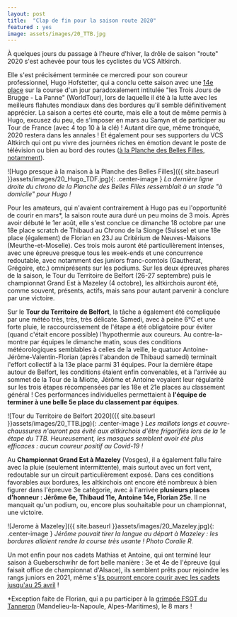 ```yaml
---
layout: post
title:  "Clap de fin pour la saison route 2020"
featured : yes
image: assets/images/20_TTB.jpg
---
```


À quelques jours du passage à l'heure d'hiver, la drôle de saison "route" 2020 s'est achevée pour tous les cyclistes du VCS Altkirch. 

Elle s'est précisément terminée ce mercredi pour son coureur professionnel, Hugo Hofstetter, qui a conclu cette saison avec une [14e place](https://www.lalsace.fr/sport/2020/10/21/hofstetter-dans-la-bonne-echappee-a-la-panne) sur la course d'un jour paradoxalement intitulée "les Trois Jours de Brugge - La Panne" (WorldTour), lors de laquelle il été à la lutte avec les meilleurs flahutes mondiaux dans des bordures qu'il semble définitivement apprécier. La saison a certes été courte,  mais elle a tout de même permis à Hugo, excusez du peu, de s'imposer en mars au Samyn et de participer au Tour de France (avec 4 top 10 à la clé) ! Autant dire que, même tronquée, 2020 restera dans les annales ! Et également pour ses supporters du VCS Altkirch qui ont pu vivre des journées riches en émotion devant le poste de télévision ou bien au bord des routes ([à la Planche des Belles Filles, notamment](https://www.lalsace.fr/tour-de-france/2020/09/18/hofstetter-peut-compter-sur-ses-supporters)).

![Hugo presque à la maison à la Planche des Belles Filles]({{ site.baseurl }}assets/images/20_Hugo_TDF.jpg){: .center-image }
_La dernière ligne droite du chrono de la Planche des Belles Filles ressemblait à un stade "à domicile" pour Hugo !_

Pour les amateurs, qui n'avaient contrairement à Hugo pas eu l'opportunité de courir en mars\*, la saison route aura duré un peu moins de 3 mois. Après avoir débuté le 1er août, elle s'est conclue ce dimanche 18 octobre par une 18e place scratch de Thibaud au Chrono de la Sionge (Suisse) et une 18e place (également) de Florian en 23J au Critérium de Neuves-Maisons (Meurthe-et-Moselle). Ces trois mois auront été particulièrement intenses, avec une épreuve presque tous les week-ends et une concurrence redoutable, avec notamment des juniors franc-comtois (Gautherat, Grégoire, etc.) omniprésents sur les podiums. Sur les deux épreuves phares de la saison, le Tour du Territoire de Belfort (26-27 septembre) puis le championnat Grand Est à Mazeley (4 octobre), les altkirchois auront été, comme souvent, présents, actifs, mais sans pour autant parvenir à conclure par une victoire.


Sur le **Tour du Territoire de Belfort**, la tâche a également été compliquée par une météo très, très, très délicate. Samedi, avec à peine 6°C et une forte pluie, le raccourcissement de l'étape a été obligatoire pour éviter (quand c'était encore possible) l'hypothermie aux coureurs. Au contre-la-montre par équipes le dimanche matin, sous des conditions météorologiques semblables à celles de la veille, le quatuor Antoine-Jérôme-Valentin-Florian (après l'abandon de Thibaud samedi) terminait l'effort collectif à la 13e place parmi 31 équipes. Pour la dernière étape autour de Belfort, les conditions étaient enfin convenables, et à l'arrivée au sommet de la Tour de la Miotte, Jérôme et Antoine voyaient leur régularité sur les trois étapes récompensées par les 18e et 21e places au classement général ! Ces performances individuelles permettaient à **l'équipe de terminer à une belle 5e place du classement par équipes**.

![Tour du Territoire de Belfort 2020]({{ site.baseurl }}assets/images/20_TTB.jpg){: .center-image }
_Les maillots longs et couvre-chaussures n'auront pas évité aux altkirchois d'être frigorifiés lors de la 1e étape du TTB. Heureusement, les masques semblent avoir été plus efficaces : aucun coureur positif au Covid-19 !_

Au **Championnat Grand Est à Mazeley** (Vosges), il a également fallu faire avec la pluie (seulement intermittente), mais surtout avec un fort vent, redoutable sur un circuit particulièrement exposé. Dans ces conditions favorables aux bordures, les altkirchois ont encore été nombreux à bien figurer dans l'épreuve 3e catégorie, avec à l'arrivée **plusieurs places d'honneur :  Jérôme 6e, Thibaud 11e, Antoine 14e, Florian 25e**. Il ne manquait qu'un podium, ou, encore plus souhaitable pour un championnat, une victoire.

![Jerome à Mazeley]({{ site.baseurl }}assets/images/20_Mazeley.jpg){: .center-image }
_Jérôme pouvait tirer la langue au départ à Mazeley : les bordures allaient rendre la course très usante ! Photo Coralie R._

Un mot enfin pour nos cadets Mathias et Antoine, qui ont terminé leur saison à Gueberschwihr de fort belle manière : 3e et 4e de l'épreuve (qui faisait office de championnat d'Alsace), ils semblent prêts pour rejoindre les rangs juniors en 2021, même s'[ils pourront encore courir avec les cadets jusqu'au 25 avril](https://www.directvelo.com/actualite/82352/les-cadets-2-et-juniors-2-pourront-jouer-les-prolongations) !

\*Exception faite de Florian, qui a pu participer à la [grimpée FSGT du Tanneron](https://www.fsgtcyclisme06.fr/fsgt/races/242/) (Mandelieu-la-Napoule, Alpes-Maritimes), le 8 mars !







